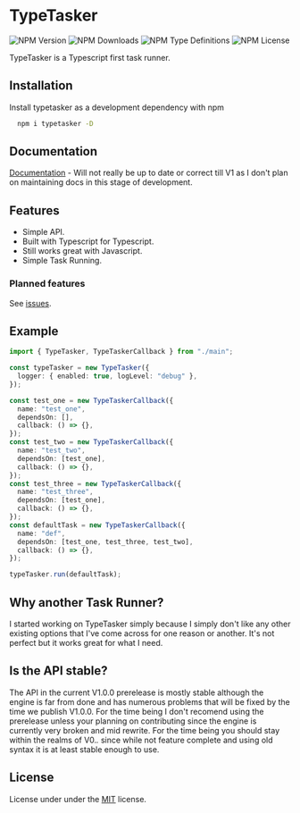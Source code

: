 # TypeTasker

![NPM Version](https://img.shields.io/npm/v/typetasker)
![NPM Downloads](https://img.shields.io/npm/dw/typeTasker)
![NPM Type Definitions](https://img.shields.io/npm/types/typetasker)
![NPM License](https://img.shields.io/npm/l/typetasker)

TypeTasker is a Typescript first task runner.

## Installation

Install typetasker as a development dependency with npm

```bash
  npm i typetasker -D
```

## Documentation

[Documentation](https://github.com/ParadoxicalSerenity/TypeTasker/wiki) - Will not really be up to date or correct till V1 as I don't plan on maintaining docs in this stage of development.

## Features

- Simple API.
- Built with Typescript for Typescript.
- Still works great with Javascript.
- Simple Task Running.

### Planned features

See [issues](https://github.com/ParadoxicalSerenity/TypeTasker/issues).

## Example

```typescript
import { TypeTasker, TypeTaskerCallback } from "./main";

const typeTasker = new TypeTasker({
  logger: { enabled: true, logLevel: "debug" },
});

const test_one = new TypeTaskerCallback({
  name: "test_one",
  dependsOn: [],
  callback: () => {},
});
const test_two = new TypeTaskerCallback({
  name: "test_two",
  dependsOn: [test_one],
  callback: () => {},
});
const test_three = new TypeTaskerCallback({
  name: "test_three",
  dependsOn: [test_one],
  callback: () => {},
});
const defaultTask = new TypeTaskerCallback({
  name: "def",
  dependsOn: [test_one, test_three, test_two],
  callback: () => {},
});

typeTasker.run(defaultTask);
```

## Why another Task Runner?

I started working on TypeTasker simply because I simply don't like any other existing options that I've come across for one reason or another. It's not perfect but it works great for what I need.

## Is the API stable?

The API in the current V1.0.0 prerelease is mostly stable although the engine is far from done and has numerous problems that will be fixed by the time we publish V1.0.0. For the time being I don't recomend using the prerelease unless your planning on contributing since the engine is currently very broken and mid rewrite. For the time being you should stay within the realms of V0._._ since while not feature complete and using old syntax it is at least stable enough to use.

## License

License under under the [MIT](https://choosealicense.com/licenses/mit/) license.
